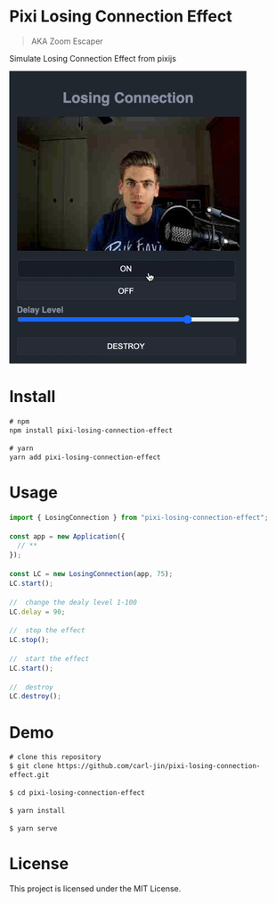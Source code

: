 # Pixi Losing Connection Effect

> AKA Zoom Escaper

Simulate Losing Connection Effect from pixijs

![img](./demo.gif)

# Install

```shell
# npm
npm install pixi-losing-connection-effect

# yarn
yarn add pixi-losing-connection-effect
```

# Usage

```typescript
import { LosingConnection } from "pixi-losing-connection-effect";

const app = new Application({
  // **
});

const LC = new LosingConnection(app, 75);
LC.start();

//  change the dealy level 1-100
LC.delay = 90;

//  stop the effect
LC.stop();

//  start the effect
LC.start();

//  destroy
LC.destroy();
```

# Demo

```shell
# clone this repository
$ git clone https://github.com/carl-jin/pixi-losing-connection-effect.git

$ cd pixi-losing-connection-effect

$ yarn install

$ yarn serve
```

# License

This project is licensed under the MIT License.
